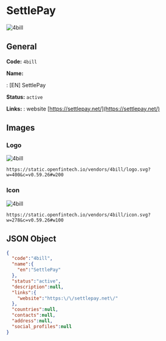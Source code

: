 
# SettlePay 
![4bill](https://static.openfintech.io/vendors/4bill/logo.svg?w=400&c=v0.59.26#w200)  

## General 
 
**Code:** `4bill` 
 
**Name:** 
 
:	[EN] SettlePay 
 
**Status:** `active` 
 
**Links:** 
: website [https://settlepay.net/](https://settlepay.net/) 
 

## Images 

### Logo 
 
![4bill](https://static.openfintech.io/vendors/4bill/logo.svg?w=400&c=v0.59.26#w200)  

```
https://static.openfintech.io/vendors/4bill/logo.svg?w=400&c=v0.59.26#w200
```  

### Icon 
 
![4bill](https://static.openfintech.io/vendors/4bill/icon.svg?w=278&c=v0.59.26#w100)  

```
https://static.openfintech.io/vendors/4bill/icon.svg?w=278&c=v0.59.26#w100
```  

## JSON Object 

```json
{
  "code":"4bill",
  "name":{
    "en":"SettlePay"
  },
  "status":"active",
  "description":null,
  "links":{
    "website":"https:\/\/settlepay.net\/"
  },
  "countries":null,
  "contacts":null,
  "address":null,
  "social_profiles":null
}
```  

